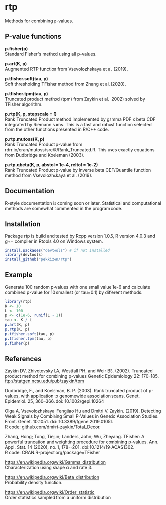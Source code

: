 
# rtp  

Methods for combining p-values.

## P-value functions

**p.fisher(p)**  
Standard Fisher's method using all p-values.  

**p.art(K, p)**  
Augmented RTP function from Vsevolozhskaya et al. (2019).  

**p.tfisher.soft(tau, p)**  
Soft thresholding TFisher method from Zhang et al. (2020).  

**p.tfisher.tpm(tau, p)**  
Truncated product method (tpm) from Zaykin et al. (2002)
solved by TFisher algorithm.  

**p.rtp(K, p, stepscale = 1)**  
Rank Truncated Product method implemented by gamma PDF x beta CDF
integrated by Riemann sums.
This is a fast and robust function selected from
the other functions presented in R/C++ code.

**p.rtp.mutoss(K, p)**  
Rank Truncated Product p-value from
rdrr.io/cran/mutoss/src/R/Rank_Truncated.R. This uses exactly equations
from Dudbridge and Koeleman (2003).

**p.rtp.qbeta(K, p, abstol = 1e-4, reltol = 1e-2)**  
Rank Truncated Product p-value by
inverse beta CDF/Quantile function method from Vsevolozhskaya et al. (2019).

## Documentation

R-style documentation is coming soon or later. Statistical and computational methods
are somewhat commented in the program code.

## Installation

Package rtp is build and tested by Rcpp version 1.0.6, R version 4.0.3 and g++
compiler in Rtools 4.0 on Windows system.

```R
install.packages("devtools") # if not installed
library(devtools)
install_github("pekkizen/rtp")
```

## Example

Generate 100 random p-values with one small value 1e-6 and calculate
combined p-value for 10 smallest (or tau=0.1) by different methods.

```R
library(rtp)
K <- 10
L <- 100
p <- c(1e-6, runif(L - 1))
tau <- K / L
p.art(K, p)
p.rtp(K, p)
p.tfisher.soft(tau, p)
p.tfisher.tpm(tau, p)
p.fisher(p)
```

## References

Zaykin DV, Zhivotovsky LA, Westfall PH, and Weir BS. (2002).
Truncated product method for combining p-values
Genetic Epidemiology 22: 170-185.
ftp://statgen.ncsu.edu/pub/zaykin/tpm  

Dudbridge, F., and Koeleman, B. P. (2003).
Rank truncated product of p-values, with application to genomewide association scans.
Genet. Epidemiol. 25, 360–366. doi: 10.1002/gepi.10264  

Olga A. Vsevolozhskaya, Fengjiao Hu and Dmitri V. Zaykin. (2019). Detecting Weak Signals by Combining Small P-Values in Genetic Association Studies.
Front. Genet. 10:1051. doi: 10.3389/fgene.2019.01051.  
R code: github.com/dmitri-zaykin/Total_Decor.  

Zhang, Hong; Tong, Tiejun; Landers, John; Wu, Zheyang. TFisher: A powerful truncation and weighting procedure for combining p-values. Ann. Appl. Stat. 14 (2020), no. 1, 178--201. doi:10.1214/19-AOAS1302.  
R code: CRAN.R-project.org/package=TFisher

https://en.wikipedia.org/wiki/Gamma_distribution  
Characterization using shape α and rate β.

https://en.wikipedia.org/wiki/Beta_distribution  
Probability density function.

https://en.wikipedia.org/wiki/Order_statistic  
Order statistics sampled from a uniform distribution.  
